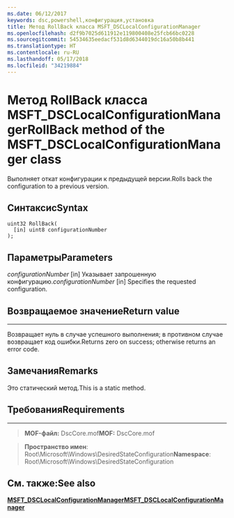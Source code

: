 ```yaml
---
ms.date: 06/12/2017
keywords: dsc,powershell,конфигурация,установка
title: Метод RollBack класса MSFT_DSCLocalConfigurationManager
ms.openlocfilehash: d2f9b7025d611912e119800408e25fcb66bc0228
ms.sourcegitcommit: 54534635eedacf531d8d6344019dc16a50b8b441
ms.translationtype: HT
ms.contentlocale: ru-RU
ms.lasthandoff: 05/17/2018
ms.locfileid: "34219884"
---
```

# <a name="rollback-method-of-the-msftdsclocalconfigurationmanager-class"></a><span data-ttu-id="82036-103">Метод RollBack класса MSFT_DSCLocalConfigurationManager</span><span class="sxs-lookup"><span data-stu-id="82036-103">RollBack method of the MSFT_DSCLocalConfigurationManager class</span></span>

<span data-ttu-id="82036-104">Выполняет откат конфигурации к предыдущей версии.</span><span class="sxs-lookup"><span data-stu-id="82036-104">Rolls back the configuration to a previous version.</span></span>

<a name="syntax"></a><span data-ttu-id="82036-105">Синтаксис</span><span class="sxs-lookup"><span data-stu-id="82036-105">Syntax</span></span>
------

```mof
uint32 RollBack(
  [in] uint8 configurationNumber
);
```

<a name="parameters"></a><span data-ttu-id="82036-106">Параметры</span><span class="sxs-lookup"><span data-stu-id="82036-106">Parameters</span></span>
----------

<span data-ttu-id="82036-107">*configurationNumber* \[in\] Указывает запрошенную конфигурацию.</span><span class="sxs-lookup"><span data-stu-id="82036-107">*configurationNumber* \[in\] Specifies the requested configuration.</span></span>

## <a name="return-value"></a><span data-ttu-id="82036-108">Возвращаемое значение</span><span class="sxs-lookup"><span data-stu-id="82036-108">Return value</span></span>
------------

<span data-ttu-id="82036-109">Возвращает нуль в случае успешного выполнения; в противном случае возвращает код ошибки.</span><span class="sxs-lookup"><span data-stu-id="82036-109">Returns zero on success; otherwise returns an error code.</span></span>

## <a name="remarks"></a><span data-ttu-id="82036-110">Замечания</span><span class="sxs-lookup"><span data-stu-id="82036-110">Remarks</span></span>

<span data-ttu-id="82036-111">Это статический метод.</span><span class="sxs-lookup"><span data-stu-id="82036-111">This is a static method.</span></span>

## <a name="requirements"></a><span data-ttu-id="82036-112">Требования</span><span class="sxs-lookup"><span data-stu-id="82036-112">Requirements</span></span>
------------
><span data-ttu-id="82036-113">**MOF-файл:** DscCore.mof</span><span class="sxs-lookup"><span data-stu-id="82036-113">**MOF:** DscCore.mof</span></span>

><span data-ttu-id="82036-114">**Пространство имен**: Root\Microsoft\Windows\DesiredStateConfiguration</span><span class="sxs-lookup"><span data-stu-id="82036-114">**Namespace**: Root\Microsoft\Windows\DesiredStateConfiguration</span></span>


## <a name="see-also"></a><span data-ttu-id="82036-115">См. также:</span><span class="sxs-lookup"><span data-stu-id="82036-115">See also</span></span>


[<span data-ttu-id="82036-116">**MSFT_DSCLocalConfigurationManager**</span><span class="sxs-lookup"><span data-stu-id="82036-116">**MSFT_DSCLocalConfigurationManager**</span></span>](msft-dsclocalconfigurationmanager.md)